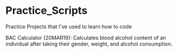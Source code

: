 # Practice_Scripts
Practice Projects that I've used to learn how to code

BAC Calculator (20MAR19): Calculates blood alcohol content of an individual after taking their gender, weight, and alcohol consumption.


